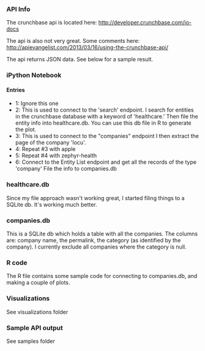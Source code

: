 ### API Info ###
The crunchbase api is located here: http://developer.crunchbase.com/io-docs

The api is also not very great. Some comments here: http://apievangelist.com/2013/03/16/using-the-crunchbase-api/

The api returns JSON data. See below for a sample result.

### iPython Notebook ###
#### Entries ####

* 1: 	Ignore this one
* 2: 	This is used to connect to the 'search' endpoint. 
		I search for entities in the crunchbase database 
		with a keyword of 'healthcare.' Then file the entity
		info into healthcare.db. You can use this db file in
		R to generate the plot.
* 3: 	This is used to connect to the "companies" endpoint
		I then extract the page of the company 'locu'.
* 4:	Repeat #3 with apple
* 5:	Repeat #4 with zephyr-health
* 6:	Connect to the Entity List endpoint and get all the records of the type 'company'
		File the info to companies.db

### healthcare.db ###
Since my file approach wasn't working great,  I started filing things to a SQLite db. It's working much better.

### companies.db ###
This is a SQLite db which holds a table with all the companies.
The columns are: company name, the permalink, the category (as identified by the company).
I currently exclude all companies where the category is null.

### R code ###
The R file contains some sample code for connecting to companies.db, and making a couple of plots.

### Visualizations ###
See visualizations folder

### Sample API output ###
See samples folder
